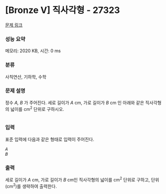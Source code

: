 # [Bronze V] 직사각형 - 27323 

[문제 링크](https://www.acmicpc.net/problem/27323) 

### 성능 요약

메모리: 2020 KB, 시간: 0 ms

### 분류

사칙연산, 기하학, 수학

### 문제 설명

<p style="user-select: auto;">정수 <var style="user-select: auto;">A, B</var> 가 주어진다. 세로 길이가 <var style="user-select: auto;">A</var> cm, 가로 길이가 <var style="user-select: auto;">B</var> cm 인 아래와 같은 직사각형의 넓이를 cm<sup style="user-select: auto;">2</sup> 단위로 구하시오.</p>

<p style="text-align: center; user-select: auto;"><img alt="" src="" style="user-select: auto;"></p>

### 입력 

 <p style="user-select: auto;">표준 입력에 다음과 같은 형태로 입력이 주어진다.</p>

<pre style="user-select: auto;"><var style="user-select: auto;">A</var>
<var style="user-select: auto;">B</var></pre>

### 출력 

 <p style="user-select: auto;">세로 길이가 <var style="user-select: auto;">A</var> cm, 가로 길이가 <var style="user-select: auto;">B</var> cm인 직사각형의 넓이를 cm<sup style="user-select: auto;">2</sup> 단위로 구하고, 단위 (cm<sup style="user-select: auto;">2</sup>)를 생략하여 출력한다.</p>

